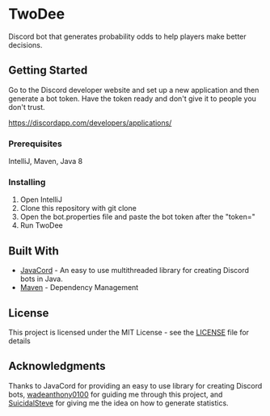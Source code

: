 # TwoDee
Discord bot that generates probability odds to help players make better decisions.

## Getting Started

Go to the Discord developer website and set up a new application and then generate a bot token. Have the token ready and don't give it to people you don't trust.

https://discordapp.com/developers/applications/

### Prerequisites

IntelliJ, Maven, Java 8

### Installing

1. Open IntelliJ
2. Clone this repository with git clone
3. Open the bot.properties file and paste the bot token after the "token="
4. Run TwoDee

## Built With

* [JavaCord](https://github.com/Javacord/Javacord) - An easy to use multithreaded library for creating Discord bots in Java.
* [Maven](https://maven.apache.org/) - Dependency Management

## License

This project is licensed under the MIT License - see the [LICENSE](LICENSE) file for details

## Acknowledgments

Thanks to JavaCord for providing an easy to use library for creating Discord bots, [wadeanthony0100](https://github.com/wadeanthony0100) for guiding me through this project, and [SuicidalSteve](https://github.com/SuicidalSteve) for giving me the idea on how to generate statistics.
